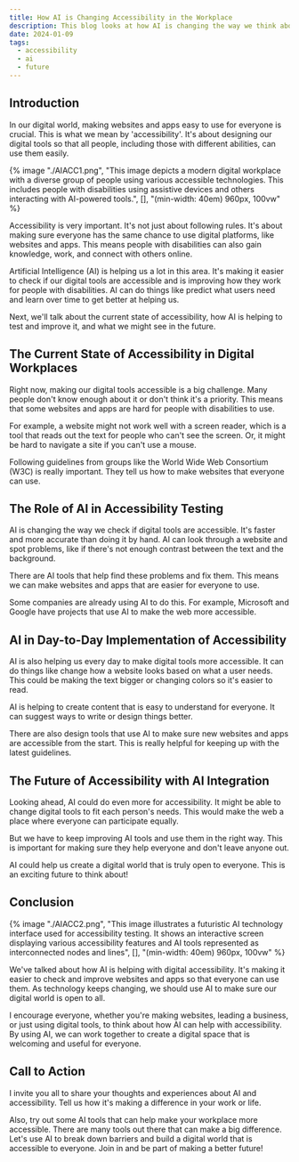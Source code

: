 ```yaml
---
title: How AI is Changing Accessibility in the Workplace
description: This blog looks at how AI is changing the way we think about and manage accessibility in digital spaces.
date: 2024-01-09
tags:
  - accessibility
  - ai
  - future
---
```


## Introduction

In our digital world, making websites and apps easy to use for everyone is crucial. This is what we mean by 'accessibility'. It's about designing our digital tools so that all people, including those with different abilities, can use them easily.

{% image "./AIACC1.png", "This image depicts a modern digital workplace with a diverse group of people using various accessible technologies. This includes people with disabilities using assistive devices and others interacting with AI-powered tools.", [], "(min-width: 40em) 960px, 100vw" %}

Accessibility is very important. It's not just about following rules. It's about making sure everyone has the same chance to use digital platforms, like websites and apps. This means people with disabilities can also gain knowledge, work, and connect with others online.

Artificial Intelligence (AI) is helping us a lot in this area. It's making it easier to check if our digital tools are accessible and is improving how they work for people with disabilities. AI can do things like predict what users need and learn over time to get better at helping us.

Next, we'll talk about the current state of accessibility, how AI is helping to test and improve it, and what we might see in the future.

## The Current State of Accessibility in Digital Workplaces

Right now, making our digital tools accessible is a big challenge. Many people don't know enough about it or don't think it's a priority. This means that some websites and apps are hard for people with disabilities to use.

For example, a website might not work well with a screen reader, which is a tool that reads out the text for people who can't see the screen. Or, it might be hard to navigate a site if you can't use a mouse.

Following guidelines from groups like the World Wide Web Consortium (W3C) is really important. They tell us how to make websites that everyone can use.

## The Role of AI in Accessibility Testing

AI is changing the way we check if digital tools are accessible. It's faster and more accurate than doing it by hand. AI can look through a website and spot problems, like if there's not enough contrast between the text and the background.

There are AI tools that help find these problems and fix them. This means we can make websites and apps that are easier for everyone to use.

Some companies are already using AI to do this. For example, Microsoft and Google have projects that use AI to make the web more accessible.

## AI in Day-to-Day Implementation of Accessibility

AI is also helping us every day to make digital tools more accessible. It can do things like change how a website looks based on what a user needs. This could be making the text bigger or changing colors so it's easier to read.

AI is helping to create content that is easy to understand for everyone. It can suggest ways to write or design things better.

There are also design tools that use AI to make sure new websites and apps are accessible from the start. This is really helpful for keeping up with the latest guidelines.

## The Future of Accessibility with AI Integration

Looking ahead, AI could do even more for accessibility. It might be able to change digital tools to fit each person's needs. This would make the web a place where everyone can participate equally.

But we have to keep improving AI tools and use them in the right way. This is important for making sure they help everyone and don't leave anyone out.

AI could help us create a digital world that is truly open to everyone. This is an exciting future to think about!

## Conclusion

{% image "./AIACC2.png", "This image illustrates a futuristic AI technology interface used for accessibility testing. It shows an interactive screen displaying various accessibility features and AI tools represented as interconnected nodes and lines", [], "(min-width: 40em) 960px, 100vw" %}

We've talked about how AI is helping with digital accessibility. It's making it easier to check and improve websites and apps so that everyone can use them. As technology keeps changing, we should use AI to make sure our digital world is open to all.

I encourage everyone, whether you're making websites, leading a business, or just using digital tools, to think about how AI can help with accessibility. By using AI, we can work together to create a digital space that is welcoming and useful for everyone.

## Call to Action

I invite you all to share your thoughts and experiences about AI and accessibility. Tell us how it's making a difference in your work or life.

Also, try out some AI tools that can help make your workplace more accessible. There are many tools out there that can make a big difference. Let's use AI to break down barriers and build a digital world that is accessible to everyone. Join in and be part of making a better future!

